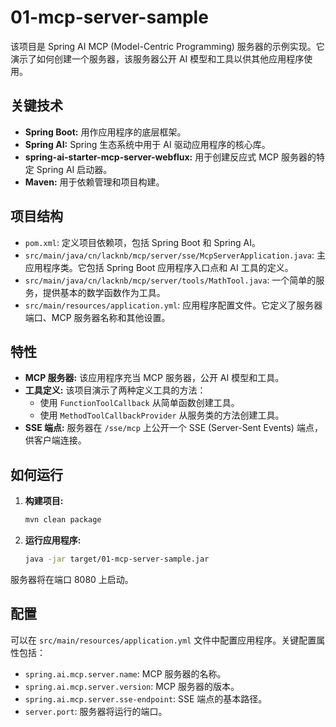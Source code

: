 # 01-mcp-server-sample

该项目是 Spring AI MCP (Model-Centric Programming) 服务器的示例实现。它演示了如何创建一个服务器，该服务器公开 AI 模型和工具以供其他应用程序使用。

## 关键技术

*   **Spring Boot:** 用作应用程序的底层框架。
*   **Spring AI:** Spring 生态系统中用于 AI 驱动应用程序的核心库。
*   **spring-ai-starter-mcp-server-webflux:** 用于创建反应式 MCP 服务器的特定 Spring AI 启动器。
*   **Maven:** 用于依赖管理和项目构建。

## 项目结构

*   `pom.xml`: 定义项目依赖项，包括 Spring Boot 和 Spring AI。
*   `src/main/java/cn/lacknb/mcp/server/sse/McpServerApplication.java`: 主应用程序类。它包括 Spring Boot 应用程序入口点和 AI 工具的定义。
*   `src/main/java/cn/lacknb/mcp/server/tools/MathTool.java`: 一个简单的服务，提供基本的数学函数作为工具。
*   `src/main/resources/application.yml`: 应用程序配置文件。它定义了服务器端口、MCP 服务器名称和其他设置。

## 特性

*   **MCP 服务器:** 该应用程序充当 MCP 服务器，公开 AI 模型和工具。
*   **工具定义:** 该项目演示了两种定义工具的方法：
    *   使用 `FunctionToolCallback` 从简单函数创建工具。
    *   使用 `MethodToolCallbackProvider` 从服务类的方法创建工具。
*   **SSE 端点:** 服务器在 `/sse/mcp` 上公开一个 SSE (Server-Sent Events) 端点，供客户端连接。

## 如何运行

1.  **构建项目:**
    ```bash
    mvn clean package
    ```
2.  **运行应用程序:**
    ```bash
    java -jar target/01-mcp-server-sample.jar
    ```
服务器将在端口 8080 上启动。

## 配置

可以在 `src/main/resources/application.yml` 文件中配置应用程序。关键配置属性包括：

*   `spring.ai.mcp.server.name`: MCP 服务器的名称。
*   `spring.ai.mcp.server.version`: MCP 服务器的版本。
*   `spring.ai.mcp.server.sse-endpoint`: SSE 端点的基本路径。
*   `server.port`: 服务器将运行的端口。
